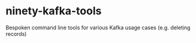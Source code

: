 # ninety-kafka-tools
Bespoken command line tools for various Kafka usage cases (e.g. deleting records)
